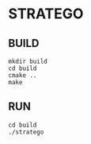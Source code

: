# STRATEGO

## BUILD
```
mkdir build
cd build
cmake ..
make
```

## RUN
```
cd build
./stratego
```
